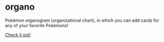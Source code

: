# organo

Pokémon organogram (organizational chart), in which you can add cards for any of your favorite Pokémons!

[Check it out!](https://organo-seven-chi.vercel.app/)
